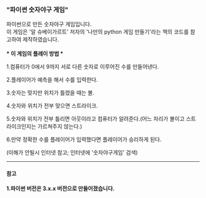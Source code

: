 <h3>"파이썬 숫자야구 게임"</h3>

파이썬으로 만든 숫자야구 게임입니다.<br>
이 게임은 '알 슈베이가르트' 저자의 '나만의 python 게임 만들기'라는 책의 코드를 참고하여 제작하였습니다.<br>
<br>
<strong>* 이 게임의 플레이 방법 *</strong>

1.컴퓨터가 0에서 9까지 서로 다른 숫자로 이루어진 수를 만들어낸다.

2.플레이어가 예측을 해서 수를 입력한다.

3.숫자는 맞지만 위치가 틀렸을 때는 볼.

4.숫자와 위치가 전부 맞으면 스트라이크.

5.숫자와 위치가 전부 틀리면 아웃이라고 컴퓨터가 알려준다.(어느 자리가 볼이고 스트라이크인지는 가르쳐주지 않는다.)

6.만약 정확한 수를 플레이어가 입력했다면 플레이어가 승리하게 된다.

(이해가 안될시 인터넷 참고; 인터넷에 '숫자야구게임' 검색)

---------------------------------------------------------------------------------------------------
  
<h4>참고<h4>
  
1.파이썬 버전은 3.x.x 버전으로 만들어졌습니다.
